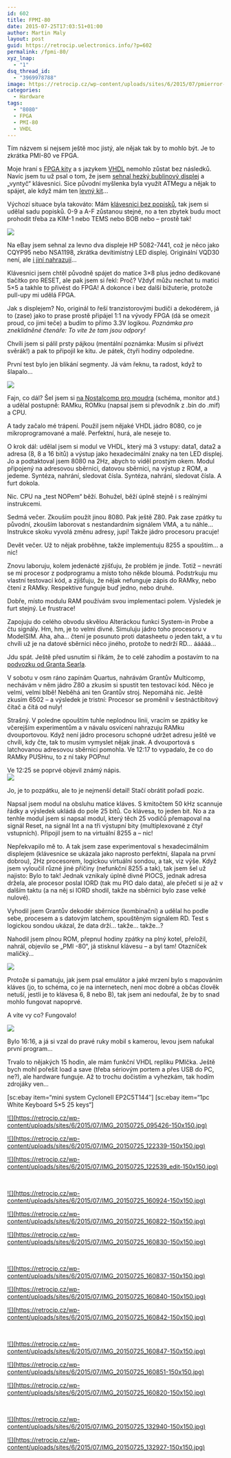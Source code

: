 ```yaml
---
id: 602
title: FPMI-80
date: 2015-07-25T17:03:51+01:00
author: Martin Maly
layout: post
guid: https://retrocip.uelectronics.info/?p=602
permalink: /fpmi-80/
xyz_lnap:
  - "1"
dsq_thread_id:
  - "3969978788"
image: https://retrocip.cz/wp-content/uploads/sites/6/2015/07/pmierror-1140x198.jpg
categories:
  - Hardware
tags:
  - "8080"
  - FPGA
  - PMI-80
  - VHDL
---
```

Tím názvem si nejsem ještě moc jistý, ale nějak tak by to mohlo být. Je to zkrátka PMI-80 ve FPGA.

<!--more-->

Moje hraní s [FPGA kity](https://fpga.cz) a s jazykem [VHDL](https://vhdl.cz) nemohlo zůstat bez následků. Navíc jsem tu už psal o tom, že jsem [sehnal hezký bublinový displej](https://retrocip.uelectronics.info/jednodeskac-za-ktery-me-milovnici-jednodeskacu-prokleji/) a &#8222;vyntyč&#8220; klávesnici. Sice původní myšlenka byla využít ATMegu a nějak to spájet, ale když mám ten [levný kit](https://fpga.cz/altera-kity-ide-programator/)&#8230;

Výchozí situace byla takováto: Mám [klávesnici bez popisků](https://rover.ebay.com/rover/1/711-53200-19255-0/1?icep_ff3=2&pub=5575085282&toolid=10001&campid=5337554641&customid=&icep_item=130541363513&ipn=psmain&icep_vectorid=229466&kwid=902099&mtid=824&kw=lg), tak jsem si udělal sadu popisků. 0-9 a A-F zůstanou stejné, no a ten zbytek budu moct prohodit třeba za KIM-1 nebo TEMS nebo BOB nebo &#8211; prostě tak!

![](https://retrocip.uelectronics.info/wp-content/uploads/sites/6/2015/07/IMG_20150725_132927-650x366.jpg) 

Na eBay jsem sehnal za levno dva displeje HP 5082-7441, což je něco jako CQYP95 nebo NSA1198, zkrátka devítimístný LED displej. Originální VQD30 není, ale [i jiní nahrazují](https://www.nostalcomp.cz/pmi80_nahrkey.php)&#8230;

Klávesnici jsem chtěl původně spájet do matice 3&#215;8 plus jedno dedikované tlačítko pro RESET, ale pak jsem si řekl: Proč? Vždyť můžu nechat tu matici 5&#215;5 a takhle to přivést do FPGA! A dokonce i bez další bižuterie, protože pull-upy mi udělá FPGA.

Jak s displejem? No, originál to řeší tranzistorovými budiči a dekodérem, já to (zase) jako to prase prostě připájel 1:1 na vývody FPGA (dá se omezit proud, co jimi teče) a budím to přímo 3.3V logikou. _Poznámka pro zneklidněné čtenáře: To víte že tam jsou odpory!_

Chvíli jsem si pálil prsty pájkou (mentální poznámka: Musím si přivézt svěrák!) a pak to připojil ke kitu. Je pátek, čtyři hodiny odpoledne.

První test bylo jen blikání segmenty. Já vám řeknu, ta radost, když to šlapalo&#8230;

![](https://retrocip.uelectronics.info/wp-content/uploads/sites/6/2015/07/IMG_20150725_095426-650x366.jpg) 

Fajn, co dál? Šel jsem si [na Nostalcomp pro moudra](https://www.nostalcomp.cz/pmi80.php) (schéma, monitor atd.) a udělal postupně: RAMku, ROMku (napsal jsem si převodník z .bin do .mif) a CPU.

A tady začalo mé trápení. Použil jsem nějaké VHDL jádro 8080, co je mikroprogramované a malé. Perfektní, hurá, ale neseje to.

O krok dál: udělal jsem si modul ve VHDL, který má 3 vstupy: data1, data2 a adresa (8, 8 a 16 bitů) a výstup jako hexadecimální znaky na ten LED displej. Jo a podtaktoval jsem 8080 na 2Hz, abych to viděl prostým okem. Modul připojený na adresovou sběrnici, datovou sběrnici, na výstup z ROM, a jedeme. Syntéza, nahrání, sledovat čísla. Syntéza, nahrání, sledovat čísla. A furt dokola.

Nic. CPU na &#8222;test NOPem&#8220; běží. Bohužel, běží úplně stejně i s reálnými instrukcemi.

Sedmá večer. Zkouším použít jinou 8080. Pak ještě Z80. Pak zase zpátky tu původní, zkouším laborovat s nestandardním signálem VMA, a tu náhle&#8230; Instrukce skoku vyvolá změnu adresy, jupí! Takže jádro procesoru pracuje!

Devět večer. Už to nějak proběhne, takže implementuju 8255 a spouštím&#8230; a nic!

Znovu laboruju, kolem jedenácté zjišťuju, že problém je jinde. Totiž &#8211; nevrátí se mi procesor z podprogramu a místo toho někde bloumá. Podstrkuju mu vlastní testovací kód, a zjišťuju, že nějak nefunguje zápis do RAMky, nebo čtení z RAMky. Respektive funguje buď jedno, nebo druhé.

Dobře, místo modulu RAM používám svou implementaci polem. Výsledek je furt stejný. Le frustrace!

Zapojuju do celého obvodu skvělou Alteráckou funkci System-in Probe a čtu signály. Hm, hm, je to velmi divné. Simuluju jádro toho procesoru v ModelSIM. Aha, aha&#8230; čtení je posunuto proti datasheetu o jeden takt, a v tu chvíli už je na datové sběrnici něco jiného, protože to nedrží RD&#8230; ááááá&#8230;

Jdu spát. Ještě před usnutím si říkám, že to celé zahodím a postavím to na [podvozku od Granta Searla](https://searle.hostei.com/grant/Multicomp/index.html).

V sobotu v osm ráno zapínám Quartus, nahrávám Grantův Multicomp, nechávám v něm jádro Z80 a zkusím si spustit ten testovací kód. Něco je velmi, velmi blbě! Neběhá ani ten Grantův stroj. Nepomáhá nic. Ještě zkusím 6502 &#8211; a výsledek je tristní: Procesor se proměnil v šestnáctibitový čítač a čítá od nuly!

Strašný. V poledne opouštím tuhle neplodnou linii, vracím se zpátky ke včerejším experimentům a v návalu osvícení nahrazuju RAMku dvouportovou. Když není jádro procesoru schopné udržet adresu ještě ve chvíli, kdy čte, tak to musím vymyslet nějak jinak. A dvouportová s latchovanou adresovou sběrnicí pomohla. Ve 12:17 to vypadalo, že co do RAMky PUSHnu, to z ní taky POPnu!

Ve 12:25 se poprvé objevil známý nápis.  
![](https://retrocip.uelectronics.info/wp-content/uploads/sites/6/2015/07/IMG_20150725_122339-650x366.jpg) 

Jo, je to pozpátku, ale to je nejmenší detail! Stačí obrátit pořadí pozic.

Napsal jsem modul na obsluhu matice kláves. S kmitočtem 50 kHz scannuje řádky a výsledek ukládá do pole 25 bitů. Co klávesa, to jeden bit. No a za tenhle modul jsem si napsal modul, který těch 25 vodičů přemapoval na signál Reset, na signál Int a na tři výstupní bity (multiplexované z čtyř vstupních). Připojil jsem to na virtuální 8255 a &#8211; nic!

Nepřekvapilo mě to. A tak jsem zase experimentoval s hexadecimálním displejem (klávesnice se ukázala jako naprosto perfektní, šlapala na první dobrou), 2Hz procesorem, logickou virtuální sondou, a tak, viz výše. Když jsem vyloučil různé jiné příčiny (nefunkční 8255 a tak), tak jsem šel už najisto: Bylo to tak! Jednak vznikaly úplně divné PIOCS, jednak adresa držela, ale procesor poslal IORD (tak mu PIO dalo data), ale přečetl si je až v dalším taktu (a na něj si IORD shodil, takže na sběrnici bylo zase velké nulové).

Vyhodil jsem Grantův dekodér sběrnice (kombinační) a udělal ho podle sebe, procesem a s datovým latchem, spouštěným signálem RD. Test s logickou sondou ukázal, že data drží&#8230; takže&#8230; takže&#8230;?

Nahodil jsem plnou ROM, přepnul hodiny zpátky na plný kotel, přeložil, nahrál, objevilo se &#8222;PMI -80&#8220;, já stisknul klávesu &#8211; a byl tam! Otazníček maličký&#8230;

![](https://retrocip.uelectronics.info/wp-content/uploads/sites/6/2015/07/IMG_20150725_160822-650x366.jpg) 

Protože si pamatuju, jak jsem psal emulátor a jaké mrzení bylo s mapováním kláves (jo, to schéma, co je na internetech, není moc dobré a občas člověk netuší, jestli je to klávesa 6, 8 nebo B), tak jsem ani nedoufal, že by to snad mohlo fungovat napoprvé.

A víte vy co? Fungovalo!

![](https://retrocip.uelectronics.info/wp-content/uploads/sites/6/2015/07/IMG_20150725_160830-650x366.jpg) 

Bylo 16:16, a já si vzal do pravé ruky mobil s kamerou, levou jsem naťukal první program&#8230;



Trvalo to nějakých 15 hodin, ale mám funkční VHDL repliku PMIčka. Ještě bych mohl pořešit load a save (třeba sériovým portem a přes USB do PC, ne?), ale hardware funguje. Až to trochu dočistím a vyhezkám, tak hodím zdrojáky ven&#8230;

\[sc:ebay item=&#8220;mini system CycloneII EP2C5T144&#8243;\] \[sc:ebay item=&#8220;1pc White Keyboard 5&#215;5 25 keys&#8220;\]

<div id='gallery-9' class='gallery galleryid-602 gallery-columns-3 gallery-size-thumbnail gallery1'>
  <dl class="gallery-item">
    <dt class="gallery-icon">
      <a href="https://retrocip.cz/wp-content/uploads/sites/6/2015/07/IMG_20150725_095426.jpg" title="" class="highslide" onclick="return hs.expand(this,{captionId:'caption615'})">![](https://retrocip.cz/wp-content/uploads/sites/6/2015/07/IMG_20150725_095426-150x150.jpg)</a>
    </dt>
  </dl>
  
  <dl class="gallery-item">
    <dt class="gallery-icon">
      <a href="https://retrocip.cz/wp-content/uploads/sites/6/2015/07/IMG_20150725_122339.jpg" title="" class="highslide" onclick="return hs.expand(this,{captionId:'caption616'})">![](https://retrocip.cz/wp-content/uploads/sites/6/2015/07/IMG_20150725_122339-150x150.jpg)</a>
    </dt>
  </dl>
  
  <dl class="gallery-item">
    <dt class="gallery-icon">
      <a href="https://retrocip.cz/wp-content/uploads/sites/6/2015/07/IMG_20150725_122539_edit.jpg" title="" class="highslide" onclick="return hs.expand(this,{captionId:'caption617'})">![](https://retrocip.cz/wp-content/uploads/sites/6/2015/07/IMG_20150725_122539_edit-150x150.jpg)</a>
    </dt>
  </dl>
  
  <br style="clear: both" />
  
  <dl class="gallery-item">
    <dt class="gallery-icon">
      <a href="https://retrocip.cz/wp-content/uploads/sites/6/2015/07/IMG_20150725_160924.jpg" title="" class="highslide" onclick="return hs.expand(this,{captionId:'caption613'})">![](https://retrocip.cz/wp-content/uploads/sites/6/2015/07/IMG_20150725_160924-150x150.jpg)</a>
    </dt>
  </dl>
  
  <dl class="gallery-item">
    <dt class="gallery-icon">
      <a href="https://retrocip.cz/wp-content/uploads/sites/6/2015/07/IMG_20150725_160822.jpg" title="" class="highslide" onclick="return hs.expand(this,{captionId:'caption606'})">![](https://retrocip.cz/wp-content/uploads/sites/6/2015/07/IMG_20150725_160822-150x150.jpg)</a>
    </dt>
  </dl>
  
  <dl class="gallery-item">
    <dt class="gallery-icon">
      <a href="https://retrocip.cz/wp-content/uploads/sites/6/2015/07/IMG_20150725_160830.jpg" title="" class="highslide" onclick="return hs.expand(this,{captionId:'caption607'})">![](https://retrocip.cz/wp-content/uploads/sites/6/2015/07/IMG_20150725_160830-150x150.jpg)</a>
    </dt>
  </dl>
  
  <br style="clear: both" />
  
  <dl class="gallery-item">
    <dt class="gallery-icon">
      <a href="https://retrocip.cz/wp-content/uploads/sites/6/2015/07/IMG_20150725_160837.jpg" title="" class="highslide" onclick="return hs.expand(this,{captionId:'caption608'})">![](https://retrocip.cz/wp-content/uploads/sites/6/2015/07/IMG_20150725_160837-150x150.jpg)</a>
    </dt>
  </dl>
  
  <dl class="gallery-item">
    <dt class="gallery-icon">
      <a href="https://retrocip.cz/wp-content/uploads/sites/6/2015/07/IMG_20150725_160840.jpg" title="" class="highslide" onclick="return hs.expand(this,{captionId:'caption609'})">![](https://retrocip.cz/wp-content/uploads/sites/6/2015/07/IMG_20150725_160840-150x150.jpg)</a>
    </dt>
  </dl>
  
  <dl class="gallery-item">
    <dt class="gallery-icon">
      <a href="https://retrocip.cz/wp-content/uploads/sites/6/2015/07/IMG_20150725_160842.jpg" title="" class="highslide" onclick="return hs.expand(this,{captionId:'caption610'})">![](https://retrocip.cz/wp-content/uploads/sites/6/2015/07/IMG_20150725_160842-150x150.jpg)</a>
    </dt>
  </dl>
  
  <br style="clear: both" />
  
  <dl class="gallery-item">
    <dt class="gallery-icon">
      <a href="https://retrocip.cz/wp-content/uploads/sites/6/2015/07/IMG_20150725_160847.jpg" title="" class="highslide" onclick="return hs.expand(this,{captionId:'caption611'})">![](https://retrocip.cz/wp-content/uploads/sites/6/2015/07/IMG_20150725_160847-150x150.jpg)</a>
    </dt>
  </dl>
  
  <dl class="gallery-item">
    <dt class="gallery-icon">
      <a href="https://retrocip.cz/wp-content/uploads/sites/6/2015/07/IMG_20150725_160851.jpg" title="" class="highslide" onclick="return hs.expand(this,{captionId:'caption612'})">![](https://retrocip.cz/wp-content/uploads/sites/6/2015/07/IMG_20150725_160851-150x150.jpg)</a>
    </dt>
  </dl>
  
  <dl class="gallery-item">
    <dt class="gallery-icon">
      <a href="https://retrocip.cz/wp-content/uploads/sites/6/2015/07/IMG_20150725_160820.jpg" title="" class="highslide" onclick="return hs.expand(this,{captionId:'caption605'})">![](https://retrocip.cz/wp-content/uploads/sites/6/2015/07/IMG_20150725_160820-150x150.jpg)</a>
    </dt>
  </dl>
  
  <br style="clear: both" />
  
  <dl class="gallery-item">
    <dt class="gallery-icon">
      <a href="https://retrocip.cz/wp-content/uploads/sites/6/2015/07/IMG_20150725_132940.jpg" title="" class="highslide" onclick="return hs.expand(this,{captionId:'caption618'})">![](https://retrocip.cz/wp-content/uploads/sites/6/2015/07/IMG_20150725_132940-150x150.jpg)</a>
    </dt>
  </dl>
  
  <dl class="gallery-item">
    <dt class="gallery-icon">
      <a href="https://retrocip.cz/wp-content/uploads/sites/6/2015/07/IMG_20150725_132927.jpg" title="" class="highslide" onclick="return hs.expand(this,{captionId:'caption604'})">![](https://retrocip.cz/wp-content/uploads/sites/6/2015/07/IMG_20150725_132927-150x150.jpg)</a>
    </dt>
  </dl>
  
  <br style='clear: both' />
</div>